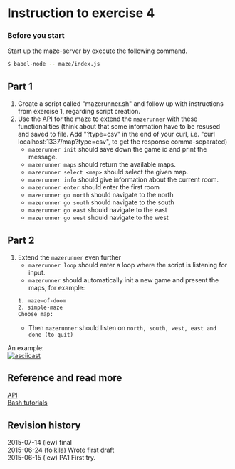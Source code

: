 Instruction to exercise 4
==============================

### Before you start

Start up the maze-server by execute the following command.

```bash
$ babel-node -- maze/index.js
```

## Part 1

1. Create a script called "mazerunner.sh" and follow up with instructions from exercise 1, regarding script creation.
2. Use the [API](https://github.com/mosbth/linux/blob/master/example/nodejs/maze/api.md) for the maze to extend the `mazerunner` with these functionalities (think about that some information have to be resused and saved to file. Add "?type=csv" in the end of your curl, i.e. "curl localhost:1337/map?type=csv", to get the response comma-separated)  
   * `mazerunner init` should save down the game id and print the message.
   * `mazerunner maps` should return the available maps.
   * `mazerunner select <map>` should select the given map.
   * `mazerunner info` should give information about the current room.
   * `mazerunner enter` should enter the first room
   * `mazerunner go north` should navigate to the north
   * `mazerunner go south` should navigate to the south
   * `mazerunner go east` should navigate to the east
   * `mazerunner go west` should navigate to the west

## Part 2
1. Extend the `mazerunner` even further
    * `mazerunner loop` should enter a loop where the script is listening for input.
    * `mazerunner` should automatically init a new game and present the maps, for example:  
    ```sh
    1. maze-of-doom  
    2. simple-maze  
    Choose map:  
    ```  
    * Then `mazerunner` should listen on `north, south, west, east and done (to quit)`

An example:  
[![asciicast](https://asciinema.org/a/c8u2zbu69jxjdro8wlxxyip5o.png)](https://asciinema.org/a/c8u2zbu69jxjdro8wlxxyip5o)  


Reference and read more
------------------------------
[API](https://github.com/mosbth/linux/blob/master/example/nodejs/maze/api.md)  
[Bash tutorials](https://github.com/mosbth/linux/tree/master/tutorial/bash)

Revision history
------------------------------
2015-07-14 (lew) final  
2015-06-24 (foikila) Wrote first draft  
2015-06-15 (lew) PA1 First try.
